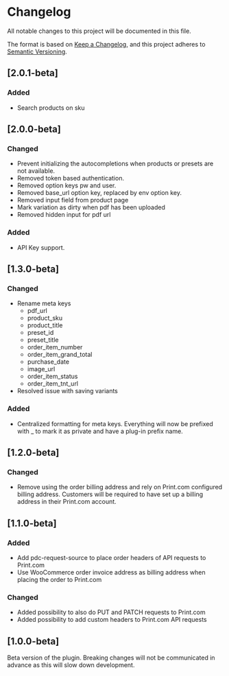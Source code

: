 # Changelog

All notable changes to this project will be documented in this file.

The format is based on [Keep a Changelog](https://keepachangelog.com/en/1.1.0/),
and this project adheres to [Semantic Versioning](https://semver.org/spec/v2.0.0.html).



## [2.0.1-beta]

### Added

- Search products on sku

## [2.0.0-beta]

### Changed

- Prevent initializing the autocompletions when products or presets are not available.
- Removed token based authentication.
- Removed option keys pw and user.
- Removed base_url option key, replaced by env option key.
- Removed input field from product page
- Mark variation as dirty when pdf has been uploaded
- Removed hidden input for pdf url

### Added

- API Key support.


## [1.3.0-beta]

### Changed
- Rename meta keys
    - pdf_url
    - product_sku
    - product_title
    - preset_id
    - preset_title
    - order_item_number
    - order_item_grand_total
    - purchase_date
    - image_url
    - order_item_status
    - order_item_tnt_url
- Resolved issue with saving variants

### Added
- Centralized formatting for meta keys. Everything will now be prefixed with _ to mark it as private and have a plug-in prefix name.

## [1.2.0-beta]

### Changed

- Remove using the order billing address and rely on Print.com configured billing address. Customers will be required to have set up a billing address in their Print.com account.

## [1.1.0-beta]

### Added

- Add pdc-request-source to place order headers of API requests to Print.com
- Use WooCommerce order invoice address as billing address when placing the order to Print.com

### Changed

- Added possibility to also do PUT and PATCH requests to Print.com
- Added possibility to add custom headers to Print.com API requests

## [1.0.0-beta]

Beta version of the plugin. Breaking changes will not be communicated in advance as this will slow down development.
